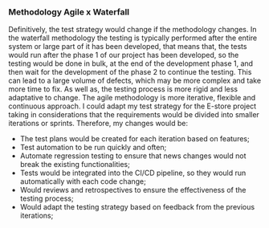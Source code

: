 ### Methodology Agile x Waterfall 

Definitively, the test strategy would change if the methodology changes. 
In the waterfall methodology the testing is typically performed after the entire system or large part of it has been developed, that means that, the tests would run after the phase 1 of our project has been developed, so the testing would be done in bulk, at the end of the development phase 1, and then wait for the development of the phase 2 to continue the testing. This can lead to a large volume of defects, which may be more complex and take more time to fix. As well as, the testing process is more rigid and less adaptative to change. 
The agile methodology is more iterative, flexible and continuous approach. I could adapt my test strategy for the E-store project taking in considerations that the requirements would be divided into smaller iterations or sprints. Therefore, my changes would be:
-	The test plans would be created for each iteration based on features;
-	Test automation to be run quickly and often;
-	Automate regression testing to ensure that news changes would not break the existing functionalities;
-	Tests would be integrated into the CI/CD pipeline, so they would run automatically with each code change;
-	Would reviews and retrospectives to ensure the effectiveness of the testing process;
-	Would adapt the testing strategy based on feedback from the previous iterations;

